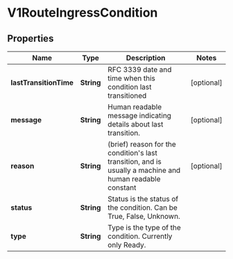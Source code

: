
# V1RouteIngressCondition

## Properties
Name | Type | Description | Notes
------------ | ------------- | ------------- | -------------
**lastTransitionTime** | **String** | RFC 3339 date and time when this condition last transitioned |  [optional]
**message** | **String** | Human readable message indicating details about last transition. |  [optional]
**reason** | **String** | (brief) reason for the condition&#39;s last transition, and is usually a machine and human readable constant |  [optional]
**status** | **String** | Status is the status of the condition. Can be True, False, Unknown. | 
**type** | **String** | Type is the type of the condition. Currently only Ready. | 




